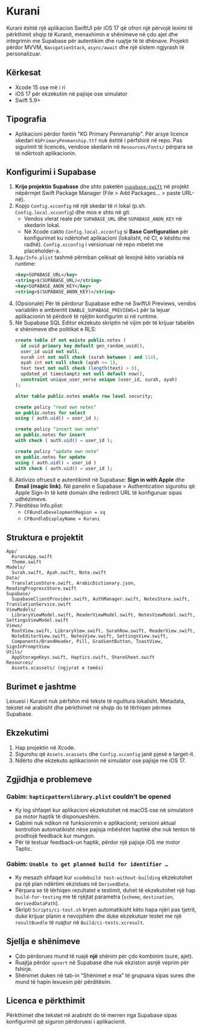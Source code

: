 # Kurani

Kurani është një aplikacion SwiftUI për iOS 17 që ofron një përvojë leximi të përkthimit shqip të Kuranit, menaxhimin e shënimeve në çdo ajet dhe integrimin me Supabase për autentikim dhe ruajtje të të dhënave. Projekti përdor MVVM, `NavigationStack`, `async/await` dhe një sistem ngjyrash të personalizuar.

## Kërkesat
- Xcode 15 ose më i ri
- iOS 17 për ekzekutim në pajisje ose simulator
- Swift 5.9+

## Tipografia
- Aplikacioni përdor fontin "KG Primary Penmanship". Për arsye licence skedari
  `KGPrimaryPenmanship.ttf` nuk është i përfshirë në repo. Pas sigurimit të
  licencës, vendose skedarin në `Resources/Fonts/` përpara se të ndërtosh
  aplikacionin.

## Konfigurimi i Supabase
1. **Krijo projektin Supabase** dhe shto paketën [`supabase-swift`](https://github.com/supabase-community/supabase-swift) në projekt nëpërmjet Swift Package Manager (File > Add Packages… > paste URL-në).
2. Kopjo `Config.xcconfig` në një skedar të ri lokal (p.sh. `Config.local.xcconfig`) dhe mos e shto në git.
   - Vendos vlerat reale për `SUPABASE_URL` dhe `SUPABASE_ANON_KEY` në skedarin lokal.
   - Në Xcode cakto `Config.local.xcconfig` si **Base Configuration** për konfigurimet ku ndërtohet aplikacioni (lokalisht, në CI, e kështu me radhë). `Config.xcconfig` i versionuar në repo mbetet me placeholder-a.
3. `App/Info.plist` tashmë përmban çelësat që lexojnë këto variabla në runtime:
   ```xml
   <key>SUPABASE_URL</key>
   <string>$(SUPABASE_URL)</string>
   <key>SUPABASE_ANON_KEY</key>
   <string>$(SUPABASE_ANON_KEY)</string>
   ```
4. (Opsionale) Për të përdorur Supabase edhe në SwiftUI Previews, vendos variablën e ambientit `ENABLE_SUPABASE_PREVIEWS=1` për ta lejuar aplikacionin të përdorë të njëjtin konfigurim si në runtime.
5. Në Supabase SQL Editor ekzekuto skriptin në vijim për të krijuar tabelën e shënimeve dhe politikat e RLS:
   ```sql
   create table if not exists public.notes (
     id uuid primary key default gen_random_uuid(),
     user_id uuid not null,
     surah int not null check (surah between 1 and 114),
     ayah int not null check (ayah >= 1),
     text text not null check (length(text) > 0),
     updated_at timestamptz not null default now(),
     constraint unique_user_verse unique (user_id, surah, ayah)
   );

   alter table public.notes enable row level security;

   create policy "read own notes"
   on public.notes for select
   using ( auth.uid() = user_id );

   create policy "insert own note"
   on public.notes for insert
   with check ( auth.uid() = user_id );

   create policy "update own note"
   on public.notes for update
   using ( auth.uid() = user_id )
   with check ( auth.uid() = user_id );
   ```
6. Aktivizo ofruesit e autentikimit në Supabase: **Sign in with Apple** dhe **Email (magic link)**. Në panelin e Supabase > Authentication sigurohu që Apple Sign-In të ketë domain dhe redirect URL të konfiguruar sipas udhëzimeve.
7. Përditëso Info.plist:
   - `CFBundleDevelopmentRegion = sq`
   - `CFBundleDisplayName = Kurani`

## Struktura e projektit
```
App/
  KuraniApp.swift
  Theme.swift
Models/
  Surah.swift, Ayah.swift, Note.swift
Data/
  TranslationStore.swift, ArabicDictionary.json, ReadingProgressStore.swift
Supabase/
  SupabaseClientProvider.swift, AuthManager.swift, NotesStore.swift, TranslationService.swift
ViewModels/
  LibraryViewModel.swift, ReaderViewModel.swift, NotesViewModel.swift, SettingsViewModel.swift
Views/
  RootView.swift, LibraryView.swift, SurahRow.swift, ReaderView.swift,
  NoteEditorView.swift, NotesView.swift, SettingsView.swift,
  Components/BrandHeader, Pill, GradientButton, ToastView, SignInPromptView
Utils/
  AppStorageKeys.swift, Haptics.swift, ShareSheet.swift
Resources/
  Assets.xcassets/ (ngjyrat e temës)
```

## Burimet e jashtme
Lexuesi i Kuranit nuk përfshin më tekste të ngulitura lokalisht. Metadata, tekstet në arabisht dhe përkthimet në shqip do të tërhiqen përmes Supabase.

## Ekzekutimi
1. Hap projektin në Xcode.
2. Sigurohu që `Assets.xcassets` dhe `Config.xcconfig` janë pjesë e target-it.
3. Ndërto dhe ekzekuto aplikacionin në simulator ose pajisje me iOS 17.

## Zgjidhja e problemeve

### Gabim: `hapticpatternlibrary.plist` couldn't be opened

- Ky log shfaqet kur aplikacioni ekzekutohet në macOS ose në simulatorë pa motor haptik të disponueshëm.
- Gabimi nuk ndikon në funksionimin e aplikacionit; versioni aktual kontrollon automatikisht nëse pajisja mbështet haptikë dhe nuk tenton të prodhojë feedback kur mungon.
- Për të testuar feedback-un haptik, përdor një pajisje iOS me motor Taptic.

### Gabim: `Unable to get planned build for identifier …`

- Ky mesazh shfaqet kur `xcodebuild test-without-building` ekzekutohet pa një plan ndërtimi ekzistues në `DerivedData`.
- Përpara se të tërhiqen rezultatet e testimit, duhet të ekzekutohet një hap `build-for-testing` me të njëjtat parametra (`scheme`, `destination`, `derivedDataPath`).
- Skripti `Scripts/ci-test.sh` kryen automatikisht këto hapa njëri pas tjetrit, duke krijuar planin e nevojshëm dhe duke ekzekutuar testet me një `resultBundle` të ruajtur në `Build/ci-tests.xcresult`.

## Sjellja e shënimeve
- Çdo përdorues mund të ruajë **një** shënim për çdo kombinim (sure, ajet).
- Ruajtja përdor `upsert` në Supabase dhe nuk ekziston asnjë veprim për fshirje.
- Shënimet duken në tab-in “Shënimet e mia” të grupuara sipas sures dhe mund të hapin lexuesin për përditësim.

## Licenca e përkthimit
Përkthimet dhe tekstet në arabisht do të merren nga Supabase sipas konfigurimit që siguron përdoruesi i aplikacionit.

